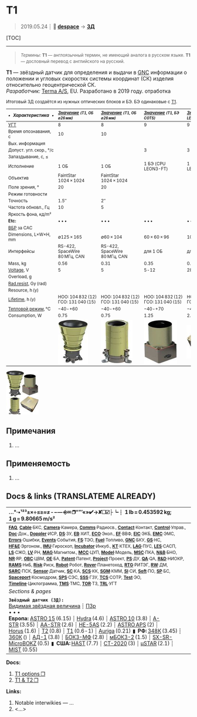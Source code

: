 # T1
> 2019.05.24 ┊ **🚀 [despace](index.md)** → **[ЗД](sensor.md)**

[TOC]

---

> <small>*Термины:* **T1** — англоязычный термин, не имеющий аналога в русском языке. **T1** — дословный перевод с английского на русский.</small>

**T1** — звёздный датчик для определения и выдачи в [GNC](gnc.md) информации о положении и угловых скоростях системы координат (СК) изделия относительно геоцентрической СК.  
*Разработчик:* [Terma A/S](zz_terma.md), EU. Разработано в 2019 году. отработка

<small>

Итоговый ЗД создаётся из нужных оптических блоков и БЭ. БЭ одинаковые с [T1](t1.md).

|*•    Характеристика    •*|*[Значение](si.md) <small>(T1, ОБ ∅26 мм)</small>*|*[Значение](si.md) <small>(T1, ОБ ∅26 мм)</small>*|*[Значение](si.md) <small>(T1, БЭ COTS)</small>*|*[Значение](si.md) <small>(T1, БЭ LEON3FT)</small>*|
|:--|:--|:--|:--|:--|
|[УГТ](trl.md)| 8  | 8  | 9  | 9  |
|Время опознавания, с| 10  | 10  |   |   |
|Вых. информация|   |   |   |   |
|Допуст. угл. скор., °/с|   |   | 3  | 3  |
|Запаздывание, с, ≤|   |   |   |   |
|Исполнение| 1 ОБ  | 1 ОБ  | 1 БЭ (CPU LEON3-FT)  | 1 БЭ (CPU LEON3-FT)  |
|Объектив| FaintStar 1024 × 1024  | FaintStar 1024 × 1024  |   |   |
|Поле зрения, °| 20  | 20  |   |   |
|Режим готовности|   |   |   |   |
|Точность| 1.5″  | 2″  |   |   |
|Частота обновл., Гц| 10  | 5  |   |   |
|Яркость фона, кд/m²|   |   |   |   |
|**Etc:**|• • •|• • •|• • •|• • •|
|[ВБР](rams.md) за САС|   |   |   |   |
|Dimensions, L×W×H, mm| ∅125 × 165  | ∅60 × 104  | 60 × 60 × 96  | 100 × 100 × 40  |
|Интерфейсы| RS-422, SpaceWire 80 МГц, CAN  | RS-422, SpaceWire 80 МГц, CAN  | для 1 ОБ  | для 2 ОБ  |
|Mass, kg| 0.56  | 0.31  | 0.35  | 0.45  |
|[Voltage](voltage.md), V| 5  | 5  | 5 ‑ 12  | 28 (20 ‑ 36)  |
|Overload, g|   |   |   |   |
|[Rad.resist](ion_rad.md), Gy (rad)|   |   |   |   |
|Resource, h (y)|   |   |   |   |
|[Lifetime](lifetime.md), h (y)| НОО: 104 832 (12)<br> ГСО: 131 040 (15)  | НОО: 104 832 (12)<br> ГСО: 131 040 (15)  | НОО: 104 832 (12)<br> ГСО: 131 040 (15)  | НОО: 104 832 (12)<br> ГСО: 131 040 (15)  |
|[Тепловой режим](tcs.md), °C| −40 ‑ +60  | −40 ‑ +60  | −40 ‑ +70  | −40 ‑ +70  |
|Consumption, W| 0.75  | 0.75  | 1.25  | 2.5  |
|| ![](f/sensor/t/t1_pic_optics26.jpg) | ![](f/sensor/t/t1_pic_optics18.jpg) | ![](f/sensor/t/t1_pic_dp_cots.jpg) | ![](f/sensor/t/t1_pic_dp_leon3ft.jpg) |

[![](f/sensor/t/t1_pic1_thumb.jpg)](f/sensor/t/t1_pic1.jpg)

</small>



<p style="page-break-after:always"> </p>

## Примечания
   1. …



## Применяемость
   1. …



<p style="page-break-after:always"> </p>

## Docs & links (TRANSLATEME ALREADY)
|…°·•¹²³±×÷≤≥≈≠ ‑ −— ⎆✉ ❐“”’«»✔→✘☐☑├┕┆ 1 lb = 0.453592 kg; 1 g = 9.80665 m/s²|
|:--|
|<small>**[FAQ](faq.md)**, **[Cable](cable.md)**·БКС, **[Camera](camera.md)**·Камера, **[Comms](comms.md)**·Радиосв., **[Contact](contact.md)**·Контакт, **[Control](control.md)**·Управ., **[Doc](doc.md)**·Док., **[Doppler](doppler.md)**·ИСР, **[DS](ds.md)**·ЗУ, **[EB](eb.md)**·ХИТ, **[ECO](ecology.md)**·Экол., **[EF](ef.md)**·ВВФ, **[ElC](elc.md)**·ЭКБ, **[EMC](emc.md)**·ЭМС, **[Errors](error.md)**·Ошибки, **[Events](event.md)**·События, **[FS](fs.md)**·ТЭО, **[Fuel](fuel.md)**·Топливо, **[GNC](gnc.md)**·БКУ, **[GS](scs.md)**·НС, **[HF&E](hfe.md)**·Эргоном., **[IMU](imu.md)**·Гироскоп, **[Incubator](incubator.md)**·Инкуб., **[KT](kt.md)**·КТЕХ, **[LAG](lag.md)**·ПУC, **[LES](les.md)**·САСП, **[LS](ls.md)**·СЖО, **[LV](lv.md)**·РН, **[MAG](mag.md)**·Магнитом., **[MCC](mcc.md)**·ЦУП, **[Model](model.md)**·Модель, **[MSC](sc.md)**·ПКА, **[N&B](nnb.md)**·БНО, **[NR](nr.md)**·ЯР, **[OBC](obc.md)**·ЦВМ, **[OE](oe.md)**·БА, **[Patent](патент.md)**·Патент, **[Project](project.md)**·Проект, **[PS](ps.md)**·ДУ, **[QA](quality.md)**·QA, **[R&D](rnd.md)**·НИОКР, **[RAMS](rams.md)**·НиБ, **[Risk](risk.md)**·Риск, **[Robot](robotics.md)**·Робот, **[Rover](rover.md)**·Планетоход, **[RTG](rtg.md)**·РИТЭГ, **[RW](rw.md)**·ДМ, **[SARC](sarc.md)**·ПСК, **[Sensor](sensor.md)**·Датчик, **[SC](sc.md)**·КА, **[SCS](scs.md)**·КК, **[SGM](sgm.md)**·КММ, **[SI](si.md)**·СИ, **[Soft](soft.md)**·ПО, **[SP](sp.md)**·БС, **[Spaceport](spaceport.md)**·Космодром, **[SPS](sps.md)**·СЭС, **[SSS](sss.md)**·ГЗУ, **[TCS](tcs.md)**·СОТР, **[Test](test.md)**·ЭО, **[Timeline](timeline.md)**·Циклограмма, **[TMS](tms.md)**·ТМС, **[TOR](tor.md)**·ТЗ, **[TRL](trl.md)**·УГТ</small>|
|*Sections & pages*|
|**`Звёздный датчик (ЗД):`**<br> [Видимая звёздная величина](app_mag.md) ┊ [ПЗр](fov.md)<br>• • •<br> **Европа:** [ASTRO 15](astro_15.md) (6.15) ┊ [Hydra](hydra.md) (4.6) ┊ [ASTRO 10](astro_10.md) (3.8) ┊ [A-STR](a_str.md) (3.55) ┊ [AA-STR](aa_str.md) (2.6) ┊ [HE-5AS](he_5as.md) (2.2) ┊ [ASTRO APS](astro_aps.md) (2) ┊ [Horus](horus.md) (1.6) ┊ [T2](t2.md) (0.8) ┊ [T1](t1.md) (0.6 ‑ 1) ┊ [Auriga](auriga.md) (0.21)  ▮  **РФ:** [348К](348k.md) (3.45) ┊ [360К](360k.md) () ┊ [АД-1](ad_1.md) (3.8) ┊ [БОКЗ-МФ](bokz_mf.md) (2.8) ┊ [мБОКЗ-2](мбокз_2.md) (1.5) ┊ [SX-SR-MicroBOKZ](sx_sr_microbokz.md) (0.5)  ▮  **США:** [HAST](hast.md) (7.7) ┊ [CT-2020](ct_2020.md) (3) ┊ [µSTAR](mustar.md) (2.1) ┊ [MIST](mist.md) (0.55) |

**Docs:**

   1. [T1 options ❐](f/sensor/t/t1_two_pager_space_t1_star_tracker_options_a4.pdf)
   1. [T1 & T2 ❐](f/sensor/t/t1_t2_star_tracker_rev2.pdf)

**Links:**

   1. Notable interwikies — …
   1. <…>
